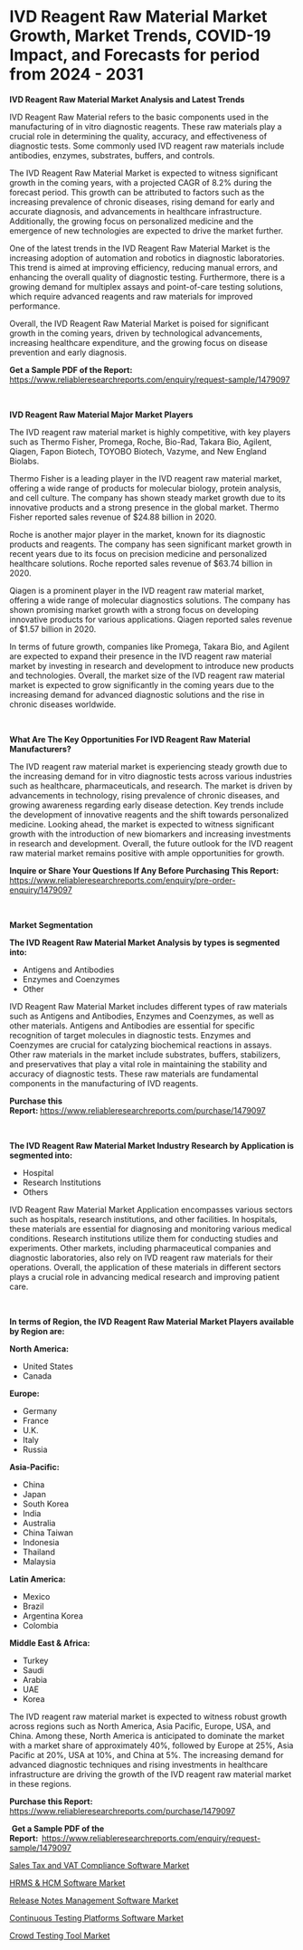 <p><h1>IVD Reagent Raw Material Market Growth, Market Trends, COVID-19 Impact, and Forecasts for period from 2024 - 2031</h1></p><p><strong>IVD Reagent Raw Material Market Analysis and Latest Trends</strong></p>
<p><p>IVD Reagent Raw Material refers to the basic components used in the manufacturing of in vitro diagnostic reagents. These raw materials play a crucial role in determining the quality, accuracy, and effectiveness of diagnostic tests. Some commonly used IVD reagent raw materials include antibodies, enzymes, substrates, buffers, and controls.</p><p>The IVD Reagent Raw Material Market is expected to witness significant growth in the coming years, with a projected CAGR of 8.2% during the forecast period. This growth can be attributed to factors such as the increasing prevalence of chronic diseases, rising demand for early and accurate diagnosis, and advancements in healthcare infrastructure. Additionally, the growing focus on personalized medicine and the emergence of new technologies are expected to drive the market further.</p><p>One of the latest trends in the IVD Reagent Raw Material Market is the increasing adoption of automation and robotics in diagnostic laboratories. This trend is aimed at improving efficiency, reducing manual errors, and enhancing the overall quality of diagnostic testing. Furthermore, there is a growing demand for multiplex assays and point-of-care testing solutions, which require advanced reagents and raw materials for improved performance.</p><p>Overall, the IVD Reagent Raw Material Market is poised for significant growth in the coming years, driven by technological advancements, increasing healthcare expenditure, and the growing focus on disease prevention and early diagnosis.</p></p>
<p><strong>Get a Sample PDF of the Report:&nbsp;</strong> <a href="https://www.reliableresearchreports.com/enquiry/request-sample/1479097">https://www.reliableresearchreports.com/enquiry/request-sample/1479097</a></p>
<p>&nbsp;</p>
<p><strong>IVD Reagent Raw Material Major Market Players</strong></p>
<p><p>The IVD reagent raw material market is highly competitive, with key players such as Thermo Fisher, Promega, Roche, Bio-Rad, Takara Bio, Agilent, Qiagen, Fapon Biotech, TOYOBO Biotech, Vazyme, and New England Biolabs. </p><p>Thermo Fisher is a leading player in the IVD reagent raw material market, offering a wide range of products for molecular biology, protein analysis, and cell culture. The company has shown steady market growth due to its innovative products and a strong presence in the global market. Thermo Fisher reported sales revenue of $24.88 billion in 2020.</p><p>Roche is another major player in the market, known for its diagnostic products and reagents. The company has seen significant market growth in recent years due to its focus on precision medicine and personalized healthcare solutions. Roche reported sales revenue of $63.74 billion in 2020.</p><p>Qiagen is a prominent player in the IVD reagent raw material market, offering a wide range of molecular diagnostics solutions. The company has shown promising market growth with a strong focus on developing innovative products for various applications. Qiagen reported sales revenue of $1.57 billion in 2020.</p><p>In terms of future growth, companies like Promega, Takara Bio, and Agilent are expected to expand their presence in the IVD reagent raw material market by investing in research and development to introduce new products and technologies. Overall, the market size of the IVD reagent raw material market is expected to grow significantly in the coming years due to the increasing demand for advanced diagnostic solutions and the rise in chronic diseases worldwide.</p></p>
<p>&nbsp;</p>
<p><strong>What Are The Key Opportunities For IVD Reagent Raw Material Manufacturers?</strong></p>
<p><p>The IVD reagent raw material market is experiencing steady growth due to the increasing demand for in vitro diagnostic tests across various industries such as healthcare, pharmaceuticals, and research. The market is driven by advancements in technology, rising prevalence of chronic diseases, and growing awareness regarding early disease detection. Key trends include the development of innovative reagents and the shift towards personalized medicine. Looking ahead, the market is expected to witness significant growth with the introduction of new biomarkers and increasing investments in research and development. Overall, the future outlook for the IVD reagent raw material market remains positive with ample opportunities for growth.</p></p>
<p><strong>Inquire or Share Your Questions If Any Before Purchasing This Report:</strong> <a href="https://www.reliableresearchreports.com/enquiry/pre-order-enquiry/1479097">https://www.reliableresearchreports.com/enquiry/pre-order-enquiry/1479097</a></p>
<p>&nbsp;</p>
<p><strong>Market Segmentation</strong></p>
<p><strong>The IVD Reagent Raw Material Market Analysis by types is segmented into:</strong></p>
<p><ul><li>Antigens and Antibodies</li><li>Enzymes and Coenzymes</li><li>Other</li></ul></p>
<p><p>IVD Reagent Raw Material Market includes different types of raw materials such as Antigens and Antibodies, Enzymes and Coenzymes, as well as other materials. Antigens and Antibodies are essential for specific recognition of target molecules in diagnostic tests. Enzymes and Coenzymes are crucial for catalyzing biochemical reactions in assays. Other raw materials in the market include substrates, buffers, stabilizers, and preservatives that play a vital role in maintaining the stability and accuracy of diagnostic tests. These raw materials are fundamental components in the manufacturing of IVD reagents.</p></p>
<p><strong>Purchase this Report:&nbsp;</strong><a href="https://www.reliableresearchreports.com/purchase/1479097">https://www.reliableresearchreports.com/purchase/1479097</a></p>
<p>&nbsp;</p>
<p><strong>The IVD Reagent Raw Material Market Industry Research by Application is segmented into:</strong></p>
<p><ul><li>Hospital</li><li>Research Institutions</li><li>Others</li></ul></p>
<p><p>IVD Reagent Raw Material Market Application encompasses various sectors such as hospitals, research institutions, and other facilities. In hospitals, these materials are essential for diagnosing and monitoring various medical conditions. Research institutions utilize them for conducting studies and experiments. Other markets, including pharmaceutical companies and diagnostic laboratories, also rely on IVD reagent raw materials for their operations. Overall, the application of these materials in different sectors plays a crucial role in advancing medical research and improving patient care.</p></p>
<p>&nbsp;</p>
<p><strong>In terms of Region, the IVD Reagent Raw Material Market Players available by Region are:</strong></p>
<p>
    <p> <strong> North America: </strong>
        <ul>
            <li>United States</li>
            <li>Canada</li>
        </ul>
        </p> 
    <p> <strong> Europe: </strong>
        <ul>
            <li>Germany</li>
            <li>France</li>
            <li>U.K.</li>
            <li>Italy</li>
            <li>Russia</li>
        </ul>
        </p> 
    <p> <strong> Asia-Pacific: </strong>
        <ul>
            <li>China</li>
            <li>Japan</li>
            <li>South Korea</li>
            <li>India</li>
            <li>Australia</li>
            <li>China Taiwan</li>
            <li>Indonesia</li>
            <li>Thailand</li>
            <li>Malaysia</li>
        </ul>
        </p> 
    <p> <strong> Latin America: </strong>
        <ul>
            <li>Mexico</li>
            <li>Brazil</li>
            <li>Argentina Korea</li>
            <li>Colombia</li>
        </ul>
        </p> 
    <p> <strong> Middle East & Africa: </strong>
        <ul>
            <li>Turkey</li>
            <li>Saudi</li>
            <li>Arabia</li>
            <li>UAE</li>
            <li>Korea</li>
        </ul>
    </p>
    </p>
<p><p>The IVD reagent raw material market is expected to witness robust growth across regions such as North America, Asia Pacific, Europe, USA, and China. Among these, North America is anticipated to dominate the market with a market share of approximately 40%, followed by Europe at 25%, Asia Pacific at 20%, USA at 10%, and China at 5%. The increasing demand for advanced diagnostic techniques and rising investments in healthcare infrastructure are driving the growth of the IVD reagent raw material market in these regions.</p></p>
<p><strong>Purchase this Report: </strong><a href="https://www.reliableresearchreports.com/purchase/1479097">https://www.reliableresearchreports.com/purchase/1479097</a></p>
<p>&nbsp;<strong>Get a Sample PDF of the Report:&nbsp;&nbsp;</strong><a href="https://www.reliableresearchreports.com/enquiry/request-sample/1479097">https://www.reliableresearchreports.com/enquiry/request-sample/1479097</a></p>
<p><strong></strong></p>
<p><p><a href="https://github.com/johnbach50/Market-Research-Report-List-1/blob/main/sales-tax-and-vat-compliance-software-market.md">Sales Tax and VAT Compliance Software Market</a></p><p><a href="https://github.com/pjcfca/Market-Research-Report-List-1/blob/main/hrms-hcm-software-market.md">HRMS & HCM Software Market</a></p><p><a href="https://github.com/lylyparadise/Market-Research-Report-List-1/blob/main/release-notes-management-software-market.md">Release Notes Management Software Market</a></p><p><a href="https://github.com/kathiaseamanalvaradovlprc2h/Market-Research-Report-List-1/blob/main/continuous-testing-platforms-software-market.md">Continuous Testing Platforms Software Market</a></p><p><a href="https://github.com/GroverBarry/Market-Research-Report-List-3/blob/main/crowd-testing-tool-market.md">Crowd Testing Tool Market</a></p></p>
